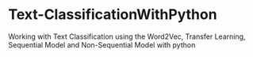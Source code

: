 # Text-ClassificationWithPython
Working with Text Classification using the Word2Vec, Transfer Learning, Sequential Model and Non-Sequential Model with python
